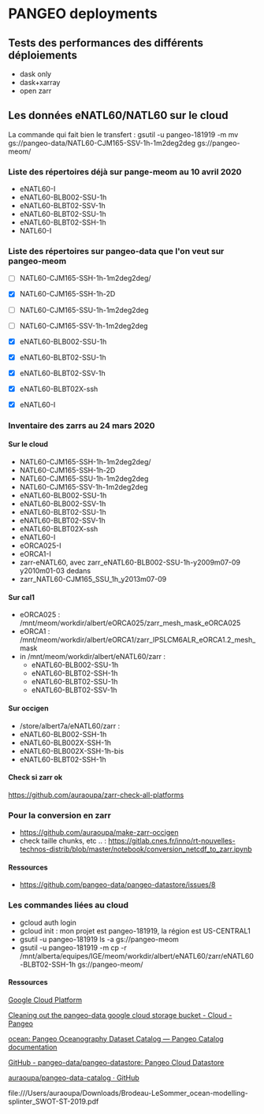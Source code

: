 # PANGEO deployments 

## Tests des performances des différents déploiements

- dask only
- dask+xarray
- open zarr

## Les données eNATL60/NATL60 sur le cloud

La commande qui fait bien le transfert : gsutil -u pangeo-181919 -m mv gs://pangeo-data/NATL60-CJM165-SSV-1h-1m2deg2deg gs://pangeo-meom/


### Liste des répertoires déjà sur pange-meom au 10 avril 2020
  - eNATL60-I
  - eNATL60-BLB002-SSU-1h
  - eNATL60-BLBT02-SSV-1h
  - eNATL60-BLBT02-SSU-1h
  - eNATL60-BLBT02-SSH-1h
  - NATL60-I  
  
### Liste des répertoires sur pangeo-data que l'on veut sur pangeo-meom 

  - [ ] NATL60-CJM165-SSH-1h-1m2deg2deg/
  - [x] NATL60-CJM165-SSH-1h-2D
  - [ ] NATL60-CJM165-SSU-1h-1m2deg2deg
  - [ ] NATL60-CJM165-SSV-1h-1m2deg2deg
  - [x] eNATL60-BLB002-SSU-1h
  - [x] eNATL60-BLBT02-SSU-1h
  - [x] eNATL60-BLBT02-SSV-1h
  - [x] eNATL60-BLBT02X-ssh
  - [x] eNATL60-I


### Inventaire des zarrs au 24 mars 2020

#### Sur le cloud
  - NATL60-CJM165-SSH-1h-1m2deg2deg/
  - NATL60-CJM165-SSH-1h-2D
  - NATL60-CJM165-SSU-1h-1m2deg2deg
  - NATL60-CJM165-SSV-1h-1m2deg2deg
  - eNATL60-BLB002-SSU-1h
  - eNATL60-BLB002-SSV-1h
  - eNATL60-BLBT02-SSU-1h
  - eNATL60-BLBT02-SSV-1h
  - eNATL60-BLBT02X-ssh
  - eNATL60-I
  - eORCA025-I
  - eORCA1-I
  - zarr-eNATL60, avec zarr_eNATL60-BLB002-SSU-1h-y2009m07-09 y2010m01-03 dedans
  - zarr_NATL60-CJM165_SSU_1h_y2013m07-09
    
  
#### Sur cal1
  - eORCA025 : /mnt/meom/workdir/albert/eORCA025/zarr_mesh_mask_eORCA025
  - eORCA1 : /mnt/meom/workdir/albert/eORCA1/zarr_IPSLCM6ALR_eORCA1.2_mesh_mask
  - in /mnt/meom/workdir/albert/eNATL60/zarr :
    - eNATL60-BLB002-SSU-1h
    - eNATL60-BLBT02-SSH-1h
    - eNATL60-BLBT02-SSU-1h
    - eNATL60-BLBT02-SSV-1h
    
#### Sur occigen
  - /store/albert7a/eNATL60/zarr :
   - eNATL60-BLB002-SSH-1h
   - eNATL60-BLB002X-SSH-1h
   - eNATL60-BLB002X-SSH-1h-bis
   - eNATL60-BLBT02-SSH-1h
   
#### Check si zarr ok
 
 https://github.com/auraoupa/zarr-check-all-platforms

### Pour la conversion en zarr

 - https://github.com/auraoupa/make-zarr-occigen
 - check taille chunks, etc .. : https://gitlab.cnes.fr/inno/rt-nouvelles-technos-distrib/blob/master/notebook/conversion_netcdf_to_zarr.ipynb

#### Ressources

 - https://github.com/pangeo-data/pangeo-datastore/issues/8

### Les commandes liées au cloud

  - gcloud auth login
  - gcloud init : mon projet est pangeo-181919, la région est US-CENTRAL1
  - gsutil -u pangeo-181919 ls -a gs://pangeo-meom
  - gsutil -u pangeo-181919 -m cp -r /mnt/alberta/equipes/IGE/meom/workdir/albert/eNATL60/zarr/eNATL60-BLBT02-SSH-1h gs://pangeo-meom/

#### Ressources

[Google Cloud Platform](https://console.cloud.google.com/storage/browser/pangeo-data/)

[Cleaning out the pangeo-data google cloud storage bucket - Cloud - Pangeo](https://discourse.pangeo.io/t/cleaning-out-the-pangeo-data-google-cloud-storage-bucket/353)

[ocean: Pangeo Oceanography Dataset Catalog — Pangeo Catalog  documentation](https://pangeo-data.github.io/pangeo-datastore/master/ocean.html)

[GitHub - pangeo-data/pangeo-datastore: Pangeo Cloud Datastore](https://github.com/pangeo-data/pangeo-datastore)

[auraoupa/pangeo-data-catalog · GitHub](https://github.com/auraoupa/pangeo-data-catalog.git)

file:///Users/auraoupa/Downloads/Brodeau-LeSommer_ocean-modelling-splinter_SWOT-ST-2019.pdf
